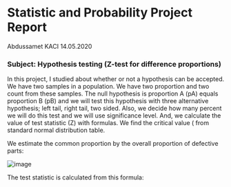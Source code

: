 #                                                     Statistic and Probability Project Report
Abdussamet KACI                                                                                                            14.05.2020
### Subject: Hypothesis testing (Z-test for difference proportions)
In this project, I studied about whether or not a hypothesis can be accepted. We have two samples in a population. We have two proportion and two count from these samples. The null hypothesis is proportion A (pA) equals proportion B (pB) and we will test this hypothesis with three alternative hypothesis; left tail, right tail, two sided. Also, we decide how many percent we will do this test and we will use significance level. And, we calculate the value of test statistic (Z) with formulas. We find the critical value (   from standard normal distribution table.

We estimate the common proportion by the overall proportion of defective parts: 

![image](https://user-images.githubusercontent.com/61049743/94153798-e2f47b00-fe85-11ea-9016-9d38f7fffcd1.png)

The test statistic is calculated from this formula: 

